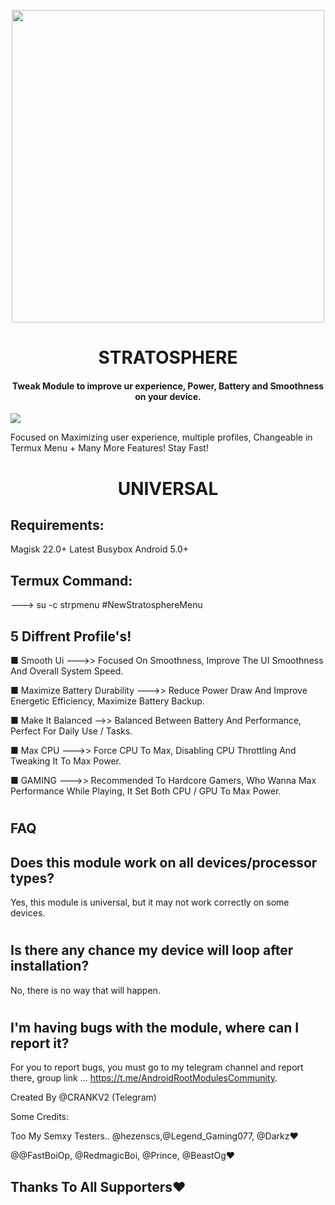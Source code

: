  

 <p align="center"><a href="https://t.me/AndroidRootModulesCommunity"><img src="https://i.imgur.com/IOUJLXI.mp4" width="500"></a></p>  
 <h1 align="center"><b> STRATOSPHERE </b></h1> 
 <h4 align="center">Tweak Module to improve ur experience, Power, Battery and Smoothness on your device.</h4>

 <a href="https://t.me/AndroidRootModulesCommunity"><img src="https://img.shields.io/badge/Join-Telegram%20Channel-red.svg?logo=Telegram"></a>

Focused on Maximizing user experience, multiple profiles, Changeable in Termux Menu + Many More Features! Stay Fast!

 <h1 align="center"><b> UNIVERSAL </b></h1> 

## Requirements:
Magisk 22.0+
Latest Busybox
Android 5.0+

## Termux Command:
---> su -c strpmenu #NewStratosphereMenu


## 5 Diffrent Profile's!
■ Smooth Ui
--->> Focused On Smoothness, Improve The UI Smoothness And Overall System Speed.

■ Maximize Battery Durability 
--->> Reduce Power Draw And Improve Energetic Efficiency, Maximize Battery Backup.

■ Make It Balanced 
-->> Balanced Between Battery And Performance, Perfect For Daily Use / Tasks.

■ Max CPU
--->> Force CPU To Max, Disabling CPU Throttling And Tweaking It To Max Power.

■ GAMING
--->> Recommended To Hardcore Gamers, Who Wanna Max Performance While Playing, It Set Both CPU / GPU To Max Power.



#
## FAQ

## Does this module work on all devices/processor types? 
Yes, this module is universal, but it may not work correctly on some devices.

#

## Is there any chance my device will loop after installation? 
No, there is no way that will happen.

#

## I'm having bugs with the module, where can I report it? 
For you to report bugs, you must go to my telegram channel and report there, group link ... https://t.me/AndroidRootModulesCommunity.



Created By @CRANKV2 (Telegram)

Some Credits:

Too My Semxy Testers.. 
@hezenscs,@Legend_Gaming077, @Darkz❤

@@FastBoiOp, @RedmagicBoi, @Prince, @BeastOg❤

## Thanks To All Supporters❤️

